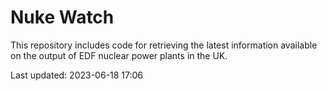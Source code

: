 # Nuke Watch

This repository includes code for retrieving the latest information available on the output of EDF nuclear power plants in the UK.

Last updated: 2023-06-18 17:06